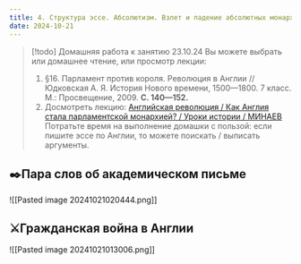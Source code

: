 ```yaml
---
title: 4. Структура эссе. Абсолютизм. Взлет и падение абсолютных монархов в  Англии и Франции. Английская революция
date: 2024-10-21
---
```


> [!todo] Домашняя работа к занятию 23.10.24
> Вы можете выбрать или домашнее чтение, или просмотр лекции:
> 1. §16. Парламент против короля. Революция в Англии // Юдковская А. Я. История Нового времени, 1500—1800. 7 класс. М.: Просвещение, 2009. **С. 140—152.**
> 2. Досмотреть лекцию: [Английская революция / Как Англия стала парламентской монархией? / Уроки истории / МИНАЕВ](https://youtu.be/iuQtiwU0oDs?si=1Z4LkP0rrDt5XxBc)
> Потратьте время на выполнение домашки с пользой: если пишите эссе по Англии, то можете поискать / выписать аргументы.

## ✒️Пара слов об академическом письме
![[Pasted image 20241021020444.png]]
## ⚔️Гражданская война в Англии
![[Pasted image 20241021013006.png]]